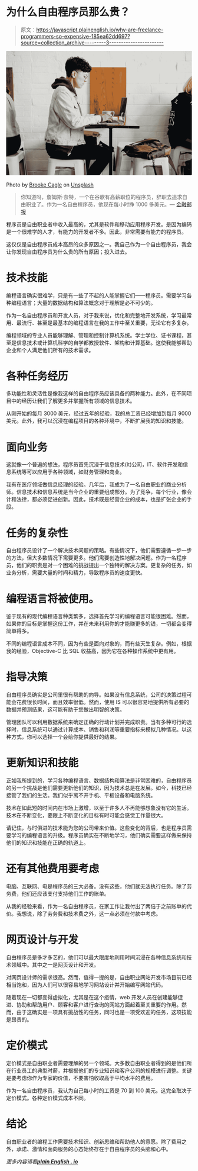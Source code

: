 # 为什么自由程序员那么贵？

> 原文：<https://javascript.plainenglish.io/why-are-freelance-programmers-so-expensive-185ea62dd697?source=collection_archive---------3----------------------->

![](img/276899ed63f5b34d42d9e297feb5c335.png)

Photo by [Brooke Cagle](https://unsplash.com/@brookecagle?utm_source=medium&utm_medium=referral) on [Unsplash](https://unsplash.com?utm_source=medium&utm_medium=referral)

> 你知道吗，詹姆斯·奈特，一个在谷歌有高薪职位的程序员，辞职去追求自由职业了。作为一名自由程序员，他现在每小时挣 1000 多美元。— [金融邮报](https://financialpost.com/executive/careers/meet-a-coder-who-quit-google-to-make-twice-as-much-freelancing)

程序员是自由职业者中收入最高的，尤其是软件和移动应用程序开发。是因为编码是一个很难学的人才，有能力的开发者不多。因此，非常需要有能力的程序员。

这仅仅是自由程序员成本高昂的众多原因之一。我自己作为一个自由程序员，我会让你发现自由程序员为什么贵的所有原因；投入进去。

# **技术技能**

编程语言确实很难学，只是有一些了不起的人能掌握它们——程序员。需要学习各种编程语言；大量的数据结构和算法概念对于理解是必不可少的。

作为一名自由程序员和开发人员，对于我来说，优化和完整地开发系统，学习最常用、最流行、甚至是最基本的编程语言在我的工作中至关重要，无论它有多复杂。

编程领域的专业人员能够理解、管理和控制计算机系统。学士学位、证书课程，甚至是信息技术或计算机科学的自学都教授软件、架构和计算基础。这使我能够帮助企业和个人满足他们所有的技术需求。

# **各种任务经历**

多功能性和灵活性是像我这样的自由程序员应该具备的两种能力。此外，在不同项目中的经历让我们了解更多并掌握所有领域的信息技术。

从刚开始的每月 3000 美元，经过五年的经验，我的总工资已经增加到每月 9000 美元。此外，我可以沉浸在编程项目的各种环境中，不断扩展我的知识和技能。

# **面向业务**

这就像一个普遍的想法，程序员首先沉浸于信息技术(It)公司，IT、软件开发和信息系统等可以应用于各种领域，如财务管理和商业。

我有在医疗领域做信息经理的经验。几年后，我成为了一名自由职业的商业分析师。信息技术和信息系统是当今企业的重要组成部分。为了竞争，每个行业，像会计和法律，都必须促进创新。因此，技术既是经营企业的成本，也是扩张企业的手段。

# **任务的复杂性**

自由程序员设计了一个解决技术问题的策略。有些情况下，他们需要遵循一步一步的方法，但大多数情况下需要更多。他们需要创造性地解决问题。作为一名程序员，他们的职责是对一个困难的挑战提出一个独特的解决方案。更复杂的任务，如业务分析，需要大量的时间和精力，导致程序员的速度更快。

# **编程语言将被使用。**

鉴于现有的现代编程语言种类繁多，选择首先学习的编程语言可能很困难。然而，如果你的目标是掌握这份工作，并在未来利用你的才能赚更多的钱，一切都会变得简单得多。

不同的编程语言成本不同，因为有些是面向对象的，而有些天生复杂。例如，根据我的经验，Objective-C 比 SQL 收益高，因为它在各种操作系统中更有用。

# **指导决策**

自由程序员确实是公司里很有帮助的向导。如果没有信息系统，公司的决策过程可能会花费很长时间，而且效率很低。然而，使用 IS 可以很容易地提供所有必要的数据并预测结果，这可能有助于您做出明智的决策。

管理团队可以利用数据系统来确定正确的行动计划并完成职责。当有多种可行的选择时，信息系统可以通过计算成本、销售和利润等重要指标来模拟几种情况。以这种方式，你可以选择一个会给你提供最好的结果。

# **更新知识和技能**

正如我所提到的，学习各种编程语言、数据结构和算法是非常困难的，自由程序员的另一个挑战是他们需要更新他们的知识，因为技术总是在发展。如今，科技已经接管了我们的生活。我们似乎离不开手机、平板设备和电脑系统。

技术在如此短的时间内在市场上激增，以至于许多人不再能够想象没有它的生活。技术在不断变化，要跟上不断变化的目标有时可能会感觉工作量很大。

请记住，与时俱进的技术能为您的公司带来价值。这些变化的背后，也是程序员需要学习的编程语言的升级。程序员确实在不断地学习，他们确实需要这样做来保持他们的知识和技能在正确的轨道上。

# **还有其他费用要考虑**

电脑、互联网、电是程序员的三大必备。没有这些，他们就无法执行任务。除了劳务费，他们还应该支付支持他们工作的账单。

从我的经验来看，作为一名自由程序员，在家工作让我付出了两倍于之前账单的代价。我想说，除了劳务费和技术费之外，这一点必须在付款中考虑。

# **网页设计与开发**

自由程序员是多才多艺的，他们可以最大限度地利用时间沉浸在各种信息系统和技术领域中。其中之一是网页设计和开发。

对网页设计师的需求很高。然而，值得一提的是，自由职业网站开发市场目前已经相当饱和，因为人们可以很容易地学习网站设计并开始编写网站代码。

随着现在一切都变得虚拟化，尤其是在这个疫情，web 开发人员在创建能够促进、协助和帮助用户、顾客和客户进行查询的网站方面起着至关重要的作用。然而，由于这确实是一项具有挑战性的任务，同时也是一项受欢迎的任务，这项技能是昂贵的。

# **定价模式**

定价模式是自由职业者需要理解的另一个领域。大多数自由职业者得到的是他们所在行业员工的典型时薪，并根据他们的专业知识和客户公司的规模进行调整。关键是要考虑你作为专家的价值，不要害怕收取高于平均水平的费用。

作为一名自由程序员，我认为自己每小时的工资是 70 到 100 美元。这完全取决于定价模式。各种定价模式成本不同。

# **结论**

自由职业者的编程工作需要技术知识、创新思维和帮助他人的意愿。除了费用之外，承诺、激情和面向服务的心态始终存在于自由程序员的头脑和心中。

*更多内容请看*[***plain English . io***](http://plainenglish.io/)